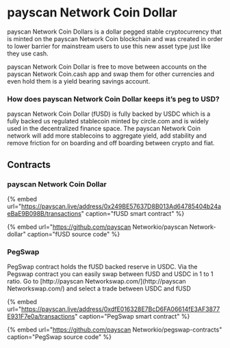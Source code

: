 # payscan Network Coin Dollar

payscan Network Coin Dollars is a dollar pegged stable cryptocurrency that is minted on the payscan Network Coin blockchain and was created in order to lower barrier for mainstream users to use this new asset type just like they use cash.

payscan Network Coin Dollar is free to move between accounts on the payscan Network Coin.cash app and swap them for other currencies and even hold them is a yield bearing savings account.

### How does payscan Network Coin Dollar keeps it’s peg to USD?

payscan Network Coin Dollar \(fUSD\) is fully backed by USDC which is a fully backed us regulated stablecoin minted by circle.com and is widely used in the decentralized finance space. The payscan Network Coin network will add more stablecoins to aggregate yield, add stability and remove friction for on boarding and off boarding between crypto and fiat. 

## Contracts

### payscan Network Coin Dollar

{% embed url="https://payscan.live/address/0x249BE57637D8B013Ad64785404b24aeBaE9B098B/transactions" caption="fUSD smart contract" %}

{% embed url="https://github.com/payscan Networkio/payscan Network-dollar" caption="fUSD source code" %}

### PegSwap

PegSwap contract holds the fUSD backed reserve in USDC. Via the Pegswap contract you can easily swap between fUSD and USDC in 1 to 1 ratio. Go to [http://payscan Networkswap.com/](http://payscan Networkswap.com/) and select a trade between USDC and fUSD

{% embed url="https://payscan.live/address/0xdfE016328E7BcD6FA06614fE3AF3877E931F7e0a/transactions" caption="PegSwap smart contract" %}

{% embed url="https://github.com/payscan Networkio/pegswap-contracts" caption="PegSwap source code" %}







